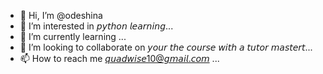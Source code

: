 - 👋 Hi, I’m @odeshina
- 👀 I’m interested in 𝘱𝘺𝘵𝘩𝘰𝘯 𝘭𝘦𝘢𝘳𝘯𝘪𝘯𝘨...
- 🌱 I’m currently learning ...
- 💞️ I’m looking to collaborate on 𝘺𝘰𝘶𝘳 𝘵𝘩𝘦 𝘤𝘰𝘶𝘳𝘴𝘦 𝘸𝘪𝘵𝘩 𝘢 𝘵𝘶𝘵𝘰𝘳 𝘮𝘢𝘴𝘵𝘦𝘳𝘵...
- 📫 How to reach me 𝘲𝘶𝘢𝘥𝘸𝘪𝘴𝘦10@𝘨𝘮𝘢𝘪𝘭.𝘤𝘰𝘮 ...

<!---
odeshina/odeshina is a ✨ special ✨ repository because its `README.md` (this file) appears on your GitHub profile.
You can click the Preview link to take a look at your changes.
--->
